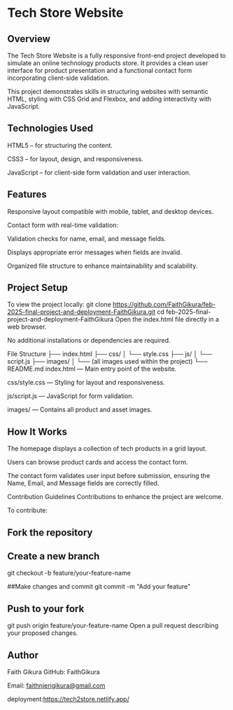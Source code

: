 # Tech Store Website
## Overview
The Tech Store Website is a fully responsive front-end project developed to simulate an online technology products store.
It provides a clean user interface for product presentation and a functional contact form incorporating client-side validation.

This project demonstrates skills in structuring websites with semantic HTML, styling with CSS Grid and Flexbox, and adding interactivity with JavaScript.

## Technologies Used
HTML5 – for structuring the content.

CSS3 – for layout, design, and responsiveness.

JavaScript – for client-side form validation and user interaction.

## Features
Responsive layout compatible with mobile, tablet, and desktop devices.

Contact form with real-time validation:

Validation checks for name, email, and message fields.

Displays appropriate error messages when fields are invalid.

Organized file structure to enhance maintainability and scalability.

## Project Setup
To view the project locally:
git clone https://github.com/FaithGikura/feb-2025-final-project-and-deployment-FaithGikura.git
cd feb-2025-final-project-and-deployment-FaithGikura
Open the index.html file directly in a web browser.

No additional installations or dependencies are required.

File Structure
├── index.html
├── css/
│   └── style.css
├── js/
│   └── script.js
├── images/
│   └── (all images used within the project)
└── README.md
index.html — Main entry point of the website.

css/style.css — Styling for layout and responsiveness.

js/script.js — JavaScript for form validation.

images/ — Contains all product and asset images.

## How It Works
The homepage displays a collection of tech products in a grid layout.

Users can browse product cards and access the contact form.

The contact form validates user input before submission, ensuring the Name, Email, and Message fields are correctly filled.

Contribution Guidelines
Contributions to enhance the project are welcome.

To contribute:
## Fork the repository
## Create a new branch
git checkout -b feature/your-feature-name

##Make changes and commit
git commit -m "Add your feature"

## Push to your fork
git push origin feature/your-feature-name
Open a pull request describing your proposed changes.


## Author
Faith Gikura
GitHub: FaithGikura

Email: faithnjerigikura@gmail.com

deployment:https://tech2store.netlify.app/

